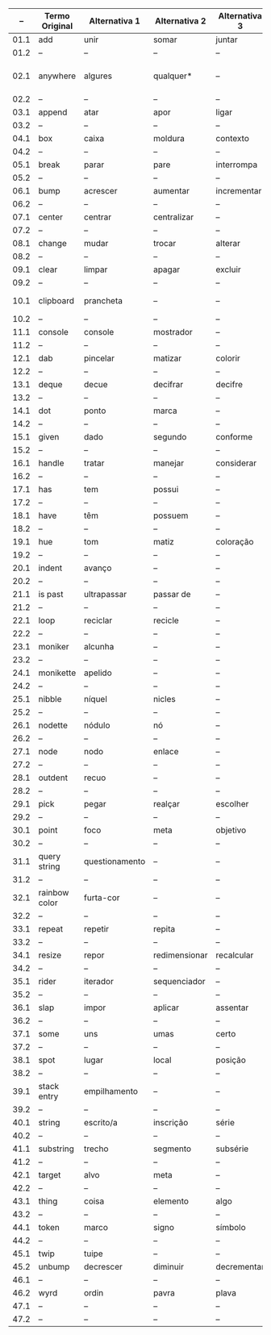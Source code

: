 |–|Termo Original|Alternativa 1|Alternativa 2|Alternativa 3|Alternativa 4|Alternativa 5|
|------------|------------|------------|------------|------------|------------|------------|
|01.1|add|unir|somar|juntar|adicionar|–|
|01.2|–|–|–|–|–|–|
|02.1|anywhere|algures|qualquer*|–|–|em qualquer lugar|
|02.2|–|–|–|–|–|–|
|03.1|append|atar|apor|ligar|associar|–|
|03.2|–|–|–|–|–|–|
|04.1|box|caixa|moldura|contexto|circunstância|–|
|04.2|–|–|–|–|–|–|
|05.1|break|parar|pare|interrompa|interromper|–|
|05.2|–|–|–|–|–|–|
|06.1|bump|acrescer|aumentar|incrementar|acrescentar|–|
|06.2|–|–|–|–|–|–|
|07.1|center|centrar|centralizar|–|–|–|
|07.2|–|–|–|–|–|–|
|08.1|change|mudar|trocar|alterar|modificar|–|
|08.2|–|–|–|–|–|–|
|09.1|clear|limpar|apagar|excluir|clarear|
|09.2|–|–|–|–|–|–|
|10.1|clipboard|prancheta|–|–|área de transferência|–|
|10.2|–|–|–|–|–|–|
|11.1|console|console|mostrador|–|–|
|11.2|–|–|–|–|–|–|
|12.1|dab|pincelar|matizar|colorir|–|–|
|12.2|–|–|–|–|–|–|
|13.1|deque|decue|decifrar|decifre|–|–|
|13.2|–|–|–|–|–|–|
|14.1|dot|ponto|marca|–|–|–|
|14.2|–|–|–|–|–|–|
|15.1|given|dado|segundo|conforme|consoante|usando|
|15.2|–|–|–|–|–|–|
|16.1|handle|tratar|manejar|considerar|manipular|agente|
|16.2|–|–|–|–|–|–|
|17.1|has|tem|possui|–|–|–|
|17.2|–|–|–|–|–|–|
|18.1|have|têm|possuem|–|–|–|
|18.2|–|–|–|–|–|–|
|19.1|hue|tom|matiz| coloração|tonalidade|–|
|19.2|–|–|–|–|–|–|
|20.1|indent|avanço|–|–|–|
|20.2|–|–|–|–|–|–|
|21.1|is past|ultrapassar|passar de|–|–|–|
|21.2|–|–|–|–|–|–|
|22.1|loop|reciclar|recicle|–|–|–|
|22.2|–|–|–|–|–|–|
|23.1|moniker|alcunha|–|–|–|–|
|23.2|–|–|–|–|–|–|
|24.1|monikette|apelido|–|–|–|–|
|24.2|–|–|–|–|–|–|
|25.1|nibble|níquel|nicles|–|–|–|
|25.2|–|–|–|–|–|–|
|26.1|nodette|nódulo|nó|–|–|
|26.2|–|–|–|–|–|–|
|27.1|node|nodo|enlace|–|–|
|27.2|–|–|–|–|–|–|
|28.1|outdent|recuo|–|–|–|
|28.2|–|–|–|–|–|–|
|29.1|pick|pegar|realçar|escolher|separar|selecionar|
|29.2|–|–|–|–|–|–|
|30.1|point|foco|meta|objetivo|–|–|
|30.2|–|–|–|–|–|–|
|31.1|query string|questionamento|–|–|inscrição de consulta|
|31.2|–|–|–|–|–|–|
|32.1|rainbow color|furta-cor|–|–|cor do arco-íris|–|
|32.2|–|–|–|–|–|–|
|33.1|repeat|repetir|repita|–|–|–|
|33.2|–|–|–|–|–|–|
|34.1|resize|repor|redimensionar|recalcular|–|–|
|34.2|–|–|–|–|–|–|
|35.1|rider|iterador|sequenciador|–|–|–|
|35.2|–|–|–|–|–|–|
|36.1|slap|impor|aplicar|assentar|empregar|–|
|36.2|–|–|–|–|–|–|
|37.1|some|uns|umas|certo|algum|–|
|37.2|–|–|–|–|–|–|
|38.1|spot|lugar|local|posição|–|–|
|38.2|–|–|–|–|–|–|
|39.1|stack entry|empilhamento|–|–|entrada de pilha|–|
|39.2|–|–|–|–|–|–|
|40.1|string|escrito/a|inscrição|série|sequência|frase|
|40.2|–|–|–|–|–|–|
|41.1|substring|trecho|segmento|subsérie|subsequência|fragmento|
|41.2|–|–|–|–|–|–|
|42.1|target|alvo|meta|–|–|–|
|42.2|–|–|–|–|–|–|
|43.1|thing|coisa|elemento|algo|objeto|–|
|43.2|–|–|–|–|–|–|
|44.1|token|marco|signo|símbolo|marca|–|
|44.2|–|–|–|–|–|–|
|45.1|twip|tuipe|–|–|–|–|
|45.2|unbump|decrescer|diminuir|decrementar|subtrair|–|
|46.1|–|–|–|–|–|–|
|46.2|wyrd|ordin|pavra|plava|–|–|
|47.1|–|–|–|–|–|–|
|47.2|–|–|–|–|–|–|
